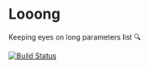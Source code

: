 # Looong

Keeping eyes on long parameters list 🔍

[![Build Status](https://travis-ci.org/anapaulagomes/looong.svg?branch=master)](https://travis-ci.org/anapaulagomes/looong)
